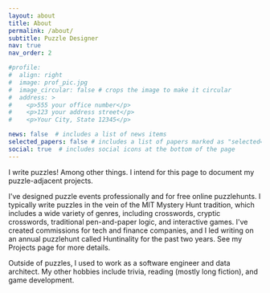```yaml
---
layout: about
title: About
permalink: /about/
subtitle: Puzzle Designer
nav: true
nav_order: 2

#profile:
#  align: right
#  image: prof_pic.jpg
#  image_circular: false # crops the image to make it circular
#  address: >
#    <p>555 your office number</p>
#    <p>123 your address street</p>
#    <p>Your City, State 12345</p>

news: false  # includes a list of news items
selected_papers: false # includes a list of papers marked as "selected={true}"
social: true  # includes social icons at the bottom of the page
---
```


I write puzzles! Among other things. I intend for this page to document my puzzle-adjacent projects.

I've designed puzzle events professionally and for free online puzzlehunts. I typically write puzzles in the vein of the MIT Mystery Hunt tradition, which includes a wide variety of genres, including crosswords, cryptic crosswords, traditional pen-and-paper logic, and interactive games. I've created commissions for tech and finance companies, and I led writing on an annual puzzlehunt called Huntinality for the past two years. See my Projects page for more details.

Outside of puzzles, I used to work as a software engineer and data architect. My other hobbies include trivia, reading (mostly long fiction), and game development.